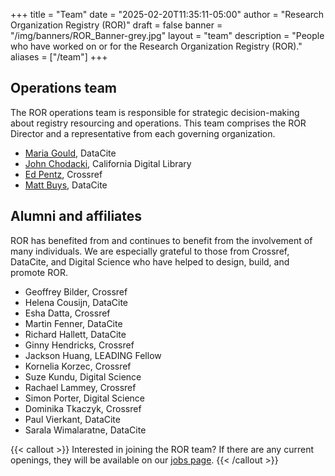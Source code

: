 +++ 
title = "Team" 
date = "2025-02-20T11:35:11-05:00"
author = "Research Organization Registry (ROR)" 
draft = false 
banner = "/img/banners/ROR_Banner-grey.jpg" 
layout = "team"
description = "People who have worked on or for the Research Organization Registry (ROR)."
aliases = ["/team"]
+++ 

## Operations team

The ROR operations team is responsible for strategic decision-making about registry resourcing and operations. This team comprises the ROR Director and a representative from each governing organization.

- [Maria Gould](/maria-gould), DataCite 
- [John Chodacki](https://cdlib.org/contact/staff_directory/john-chodacki-staff-profile/), California Digital Library
- [Ed Pentz](https://www.crossref.org/people/ed-pentz/), Crossref
- [Matt Buys](https://datacite.org/team.html), DataCite

## Alumni and affiliates

ROR has benefited from and continues to benefit from the involvement of many individuals. We are especially grateful to those from Crossref, DataCite, and Digital Science who have helped to design, build, and promote ROR. 

- Geoffrey Bilder, Crossref
- Helena Cousijn, DataCite
- Esha Datta, Crossref
- Martin Fenner, DataCite
- Richard Hallett, DataCite
- Ginny Hendricks, Crossref
- Jackson Huang, LEADING Fellow
- Kornelia Korzec, Crossref
- Suze Kundu, Digital Science
- Rachael Lammey, Crossref
- Simon Porter, Digital Science
- Dominika Tkaczyk, Crossref
- Paul Vierkant, DataCite
- Sarala Wimalaratne, DataCite

{{< callout >}}
Interested in joining the ROR team? If there are any current openings, they will be available on our [jobs page](/jobs).
{{< /callout >}}